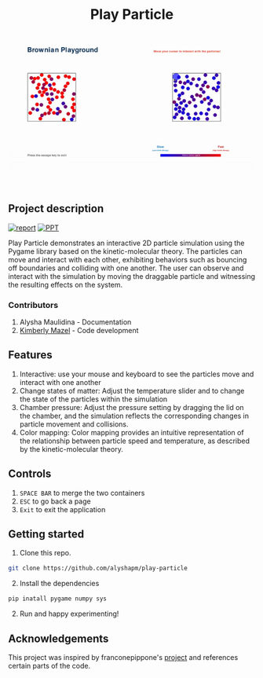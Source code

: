 <h1 align="center">Play Particle</h1>

![display](showcase.gif)

## Project description

[![report](https://img.shields.io/static/v1.svg?label=documentation&message=Report&logo=microsoft-word&color=bluel)](https://drive.google.com/file/d/1FKOxowEhPYDgKZGy9jB6IOgJotQ1MKr9/view?usp=sharing)
[![PPT](https://img.shields.io/static/v1.svg?label=Project&message=PPT&logo=microsoft-powerpoint&color=blue)](https://drive.google.com/file/d/1zta9afFmtgDWi_BGRvd_Ro_f0VnNYJmS/view?usp=sharing)

Play Particle demonstrates an interactive 2D particle simulation using the Pygame library based on the kinetic-molecular theory. The particles can move and interact with each other, exhibiting behaviors such as bouncing off boundaries and colliding with one another. The user can observe and interact with the simulation by moving the draggable particle and witnessing the resulting effects on the system.

### Contributors
1. Alysha Maulidina - Documentation
2. [Kimberly Mazel](https://github.com/kimberlymazel) - Code development

## Features
1. Interactive: use your mouse and keyboard to see the particles move and interact with one another
2. Change states of matter: Adjust the temperature slider and to change the state of the particles within the simulation
3. Chamber pressure: Adjust the pressure setting by dragging the lid on the chamber, and the simulation reflects the corresponding changes in particle movement and collisions.
4. Color mapping: Color mapping provides an intuitive representation of the relationship between particle speed and temperature, as described by the kinetic-molecular theory.

## Controls
1. `SPACE BAR` to merge the two containers
2. `ESC` to go back a page
3. `Exit` to exit the application

## Getting started
1. Clone this repo.
```bash
git clone https://github.com/alyshapm/play-particle
```
2. Install the dependencies
```bash
pip inatall pygame numpy sys
```
2. Run and happy experimenting!

## Acknowledgements

This project was inspired by franconepippone's [project](https://github.com/franconepippone/simple-gas-sim) and references certain parts of the code.
